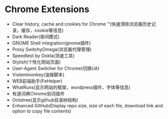 # Chrome Extensions
* Clear history, cache and cookies for Chrome ™(快速清除浏览器历史记录，缓存，cookie等信息)
* Dark Reader(夜间模式)
* GNOME Shell integration(gnome插件)
* Proxy SwitchyOmega(浏览器代理管理)
* Speedtest by Ookla(测速工具)
* Stylish(个性化网站页面)
* User-Agent Switcher for Chrome(切换UA)
* Violentmonkey(油猴脚本)
* WEB前端助手(FeHelper)
* WhatRuns(显示网站的框架，wordpress插件，字体等信息)
* 有道词典Chrome划词插件
* Octotree(显示github目录树结构)
* Enhanced GitHub(Display repo size, size of each file, download link and option to copy file contents)

